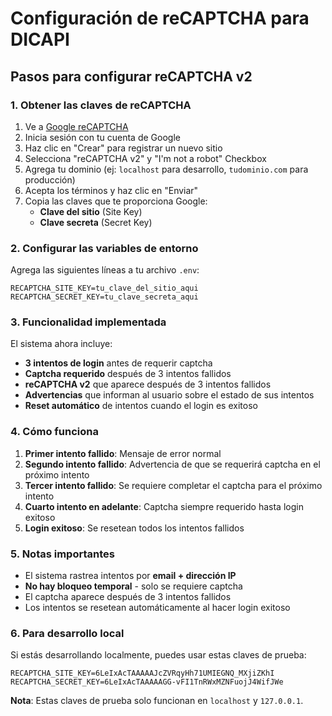 # Configuración de reCAPTCHA para DICAPI

## Pasos para configurar reCAPTCHA v2

### 1. Obtener las claves de reCAPTCHA

1. Ve a [Google reCAPTCHA](https://www.google.com/recaptcha/admin)
2. Inicia sesión con tu cuenta de Google
3. Haz clic en "Crear" para registrar un nuevo sitio
4. Selecciona "reCAPTCHA v2" y "I'm not a robot" Checkbox
5. Agrega tu dominio (ej: `localhost` para desarrollo, `tudominio.com` para producción)
6. Acepta los términos y haz clic en "Enviar"
7. Copia las claves que te proporciona Google:
   - **Clave del sitio** (Site Key)
   - **Clave secreta** (Secret Key)

### 2. Configurar las variables de entorno

Agrega las siguientes líneas a tu archivo `.env`:

```env
RECAPTCHA_SITE_KEY=tu_clave_del_sitio_aqui
RECAPTCHA_SECRET_KEY=tu_clave_secreta_aqui
```

### 3. Funcionalidad implementada

El sistema ahora incluye:

- **3 intentos de login** antes de requerir captcha
- **Captcha requerido** después de 3 intentos fallidos
- **reCAPTCHA v2** que aparece después de 3 intentos fallidos
- **Advertencias** que informan al usuario sobre el estado de sus intentos
- **Reset automático** de intentos cuando el login es exitoso

### 4. Cómo funciona

1. **Primer intento fallido**: Mensaje de error normal
2. **Segundo intento fallido**: Advertencia de que se requerirá captcha en el próximo intento
3. **Tercer intento fallido**: Se requiere completar el captcha para el próximo intento
4. **Cuarto intento en adelante**: Captcha siempre requerido hasta login exitoso
5. **Login exitoso**: Se resetean todos los intentos fallidos

### 5. Notas importantes

- El sistema rastrea intentos por **email + dirección IP**
- **No hay bloqueo temporal** - solo se requiere captcha
- El captcha aparece después de 3 intentos fallidos
- Los intentos se resetean automáticamente al hacer login exitoso

### 6. Para desarrollo local

Si estás desarrollando localmente, puedes usar estas claves de prueba:

```env
RECAPTCHA_SITE_KEY=6LeIxAcTAAAAAJcZVRqyHh71UMIEGNQ_MXjiZKhI
RECAPTCHA_SECRET_KEY=6LeIxAcTAAAAAGG-vFI1TnRWxMZNFuojJ4WifJWe
```

**Nota**: Estas claves de prueba solo funcionan en `localhost` y `127.0.0.1`. 